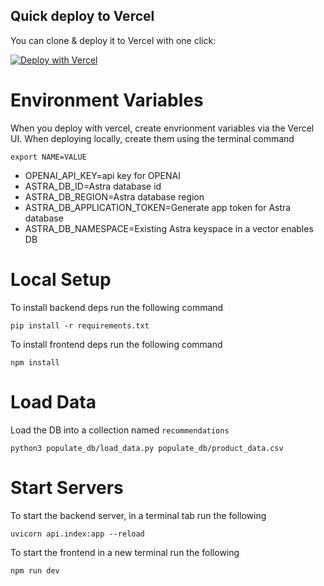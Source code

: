 ## Quick deploy to Vercel

You can clone & deploy it to Vercel with one click:

[![Deploy with Vercel](https://vercel.com/button)](https://vercel.com/new/clone?repository-url=https://github.com/Anant/astra-llm-recommendation-demo)

# Environment Variables

When you deploy with vercel, create envrionment variables via the Vercel UI. When deploying locally, create them using the terminal command 

```
export NAME=VALUE
```

- OPENAI_API_KEY=api key for OPENAI
- ASTRA_DB_ID=Astra database id
- ASTRA_DB_REGION=Astra database region
- ASTRA_DB_APPLICATION_TOKEN=Generate app token for Astra database
- ASTRA_DB_NAMESPACE=Existing Astra keyspace in a vector enables DB

# Local Setup

To install backend deps run the following command

```
pip install -r requirements.txt

```

To install frontend deps run the following command

```
npm install

```

# Load Data

Load the DB into a collection named `recommendations`

```
python3 populate_db/load_data.py populate_db/product_data.csv

```

# Start Servers

To start the backend server, in a terminal tab run the following

```
uvicorn api.index:app --reload
```

To start the frontend in a new terminal run the following

```
npm run dev
```
